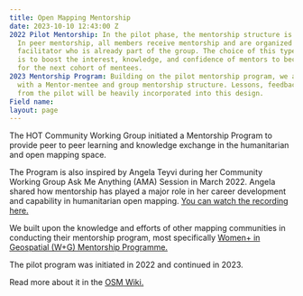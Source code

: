 ```yaml
---
title: Open Mapping Mentorship
date: 2023-10-10 12:43:00 Z
2022 Pilot Mentorship: In the pilot phase, the mentorship structure is peer mentorship.
  In peer mentorship, all members receive mentorship and are organized by a group
  facilitator who is already part of the group. The choice of this type of mentorship
  is to boost the interest, knowledge, and confidence of mentors to become great mentors
  for the next cohort of mentees.
2023 Mentorship Program: Building on the pilot mentorship program, we are proceeding
  with a Mentor-mentee and group mentorship structure. Lessons, feedback, suggestions
  from the pilot will be heavily incorporated into this design.
Field name: 
layout: page
---
```


The HOT Community Working Group initiated a Mentorship Program to provide peer to peer learning and knowledge exchange in the humanitarian and open mapping space. 

The Program is also inspired by Angela Teyvi during her Community Working Group Ask Me Anything (AMA) Session in March 2022. Angela shared how mentorship has played a major role in her career development and capability in humanitarian open mapping. [You can watch the recording here.](https://www.youtube.com/watch?v=x4EckEvVA0I)

We built upon the knowledge and efforts of other mapping communities in conducting their mentorship program, most specifically [Women+ in Geospatial (W+G) Mentorship Programme.](https://womeningeospatial.org/mentorship-programme/)

The pilot program was initiated in 2022 and continued in 2023.

Read more about it in the [OSM Wiki.](https://wiki.openstreetmap.org/wiki/Humanitarian_OSM_Team/Working_groups/Community/Mentorship)
